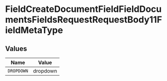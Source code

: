 # FieldCreateDocumentFieldFieldDocumentsFieldsRequestRequestBody11FieldMetaType


## Values

| Name       | Value      |
| ---------- | ---------- |
| `DROPDOWN` | dropdown   |